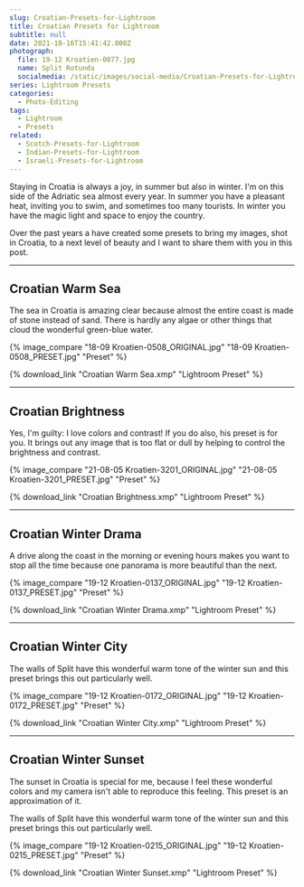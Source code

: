 ```yaml
---
slug: Croatian-Presets-for-Lightroom
title: Croatian Presets for Lightroom
subtitle: null
date: 2021-10-16T15:41:42.000Z
photograph:
  file: 19-12 Kroatien-0077.jpg
  name: Split Rotunda
  socialmedia: /static/images/social-media/Croatian-Presets-for-Lightroom.png
series: Lightroom Presets
categories:
  - Photo-Editing
tags:
  - Lightroom
  - Presets
related:
  - Scotch-Presets-for-Lightroom
  - Indian-Presets-for-Lightroom
  - Israeli-Presets-for-Lightroom
---
```


Staying in Croatia is always a joy, in summer but also in winter. I'm on this side of the Adriatic sea almost every year. In summer you have a pleasant heat, inviting you to swim, and sometimes too many tourists. In winter you have the magic light and space to enjoy the country.

Over the past years a have created some presets to bring my images, shot in Croatia, to a next level of beauty and I want to share them with you in this post.

<!-- more -->

---

## Croatian Warm Sea

The sea in Croatia is amazing clear because almost the entire coast is made of stone instead of sand. There is hardly any algae or other things that cloud the wonderful green-blue water.

{% image_compare
  "18-09 Kroatien-0508_ORIGINAL.jpg"
  "18-09 Kroatien-0508_PRESET.jpg"
  "Preset"
%}

{% download_link "Croatian Warm Sea.xmp" "Lightroom Preset" %}

---

## Croatian Brightness

Yes, I'm guilty: I love colors and contrast! If you do also, his preset is for you. It brings out any image that is too flat or dull by helping to control the brightness and contrast.

{% image_compare
  "21-08-05 Kroatien-3201_ORIGINAL.jpg"
  "21-08-05 Kroatien-3201_PRESET.jpg"
  "Preset"
%}

{% download_link "Croatian Brightness.xmp" "Lightroom Preset" %}

---

## Croatian Winter Drama

A drive along the coast in the morning or evening hours makes you want to stop all the time because one panorama is more beautiful than the next.

{% image_compare
  "19-12 Kroatien-0137_ORIGINAL.jpg"
  "19-12 Kroatien-0137_PRESET.jpg"
  "Preset" 
%}

{% download_link "Croatian Winter Drama.xmp" "Lightroom Preset" %}

---

## Croatian Winter City

The walls of Split have this wonderful warm tone of the winter sun and this preset brings this out particularly well.

{% image_compare
  "19-12 Kroatien-0172_ORIGINAL.jpg"
  "19-12 Kroatien-0172_PRESET.jpg"
  "Preset"
%}

{% download_link "Croatian Winter City.xmp" "Lightroom Preset" %}

---

## Croatian Winter Sunset

The sunset in Croatia is special for me, because I feel these wonderful colors and my camera isn't able to reproduce this feeling. This preset is an approximation of it.

The walls of Split have this wonderful warm tone of the winter sun and this preset brings this out particularly well.

{% image_compare
  "19-12 Kroatien-0215_ORIGINAL.jpg"
  "19-12 Kroatien-0215_PRESET.jpg"
  "Preset"
%}

{% download_link "Croatian Winter Sunset.xmp" "Lightroom Preset" %}
